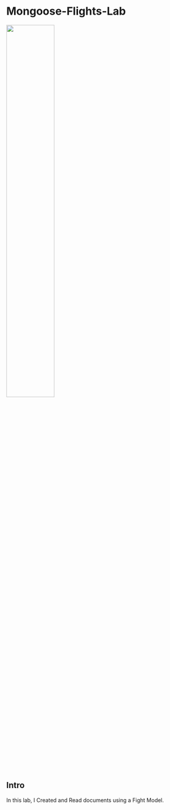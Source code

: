 # Mongoose-Flights-Lab

<img src="https://i.imgur.com/Y74xxoD.jpg" style="width: 50%;" />

## Intro

In this lab, I Created and Read documents using a Fight Model.
